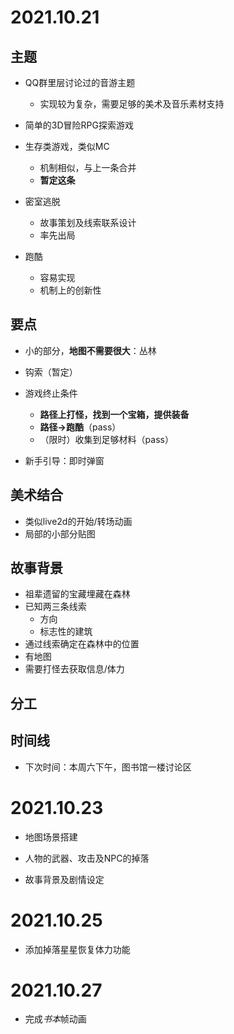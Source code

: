 # 2021.10.21

## 主题
- QQ群里层讨论过的音游主题
  - 实现较为复杂，需要足够的美术及音乐素材支持

- 简单的3D冒险RPG探索游戏
- 生存类游戏，类似MC
  - 机制相似，与上一条合并
  - **暂定这条**

- 密室逃脱
  - 故事策划及线索联系设计
  - 率先出局

- 跑酷
  - 容易实现
  - 机制上的创新性

## 要点

- 小的部分，**地图不需要很大**：丛林
- 钩索（暂定）

- 游戏终止条件
  - **路径上打怪，找到一个宝箱，提供装备**
  - **路径->跑酷**（pass）
  - （限时）收集到足够材料（pass）

- 新手引导：即时弹窗

## 美术结合

- 类似live2d的开始/转场动画
- 局部的小部分贴图

## 故事背景

- 祖辈遗留的宝藏埋藏在森林
- 已知两三条线索
  - 方向
  - 标志性的建筑
- 通过线索确定在森林中的位置
- 有地图
- 需要打怪去获取信息/体力

## 分工

## 时间线

- 下次时间：本周六下午，图书馆一楼讨论区


# 2021.10.23

- 地图场景搭建

- 人物的武器、攻击及NPC的掉落

- 故事背景及剧情设定

# 2021.10.25

- 添加掉落星星恢复体力功能

# 2021.10.27

- 完成*书本*帧动画
